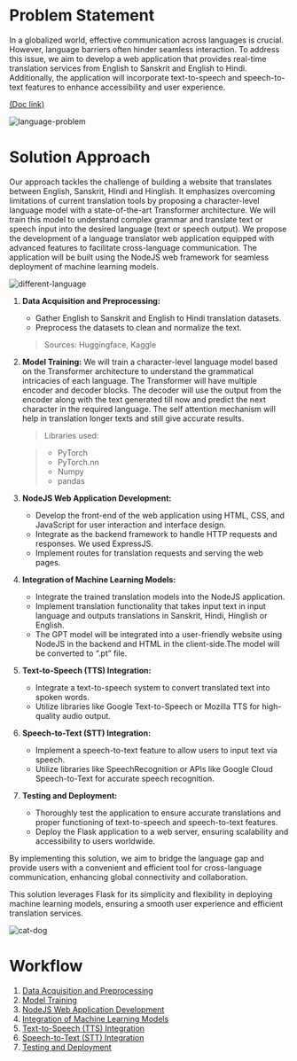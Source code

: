 # Problem Statement

In a globalized world, effective communication across languages is crucial. However, language barriers often hinder seamless interaction. To address this issue, we aim to develop a web application that provides real-time translation services from English to Sanskrit and English to Hindi. Additionally, the application will incorporate text-to-speech and speech-to-text features to enhance accessibility and user experience.

[(Doc link)](https://docs.google.com/document/d/1Ohi__EgosyaZY7Cl83grHvJWuEvrB9yvivgiDjfuzBQ/edit?usp=sharing)

![language-problem](https://encrypted-tbn0.gstatic.com/images?q=tbn:ANd9GcS10FfW4ofgBwhTgm_Uvw7hiE1pJx-KF2ojXEykn_cDjg&s)

# Solution Approach

Our approach tackles the challenge of building a website that translates between English, Sanskrit, Hindi and Hinglish. It emphasizes overcoming limitations of current translation tools by proposing a character-level language model with a state-of-the-art Transformer architecture. We will train this model to understand complex grammar and translate text or speech input into the desired language (text or speech output).
We propose the development of a language translator web application equipped with advanced features to facilitate cross-language communication. The application will be built using the NodeJS web framework for seamless deployment of machine learning models.

![different-language](https://talents.blr1.digitaloceanspaces.com/1703411005/i-can-translate-englishnepalifrenchkorean-and-hindi-respectively.png)

1. **Data Acquisition and Preprocessing:**

   - Gather English to Sanskrit and English to Hindi translation datasets.
   - Preprocess the datasets to clean and normalize the text.

   > Sources: Huggingface, Kaggle

2. **Model Training:**
   We will train a character-level language model based on the Transformer architecture to understand the grammatical intricacies of each language. The Transformer will have multiple encoder and decoder blocks. The decoder will use the output from the encoder along with the text generated till now and predict the next character in the required language. The self attention mechanism will help in translation longer texts and still give accurate results.

   > Libraries used:

   > - PyTorch
   > - PyTorch.nn
   > - Numpy
   > - pandas

3. **NodeJS Web Application Development:**

   - Develop the front-end of the web application using HTML, CSS, and JavaScript for user interaction and interface design.
   - Integrate as the backend framework to handle HTTP requests and responses. We used ExpressJS.
   - Implement routes for translation requests and serving the web pages.

4. **Integration of Machine Learning Models:**

   - Integrate the trained translation models into the NodeJS application.
   - Implement translation functionality that takes input text in input language and outputs translations in Sanskrit, Hindi, Hinglish or English.
   - The GPT model will be integrated into a user-friendly website using NodeJS in the backend and HTML in the client-side.The model will be converted to “.pt” file.

5. **Text-to-Speech (TTS) Integration:**

   - Integrate a text-to-speech system to convert translated text into spoken words.
   - Utilize libraries like Google Text-to-Speech or Mozilla TTS for high-quality audio output.

6. **Speech-to-Text (STT) Integration:**

   - Implement a speech-to-text feature to allow users to input text via speech.
   - Utilize libraries like SpeechRecognition or APIs like Google Cloud Speech-to-Text for accurate speech recognition.

7. **Testing and Deployment:**
   - Thoroughly test the application to ensure accurate translations and proper functioning of text-to-speech and speech-to-text features.
   - Deploy the Flask application to a web server, ensuring scalability and accessibility to users worldwide.

By implementing this solution, we aim to bridge the language gap and provide users with a convenient and efficient tool for cross-language communication, enhancing global connectivity and collaboration.

This solution leverages Flask for its simplicity and flexibility in deploying machine learning models, ensuring a smooth user experience and efficient translation services.

![cat-dog](https://encrypted-tbn0.gstatic.com/images?q=tbn:ANd9GcTMH_Ptw-tS0FH_Vup35-JX4-m8occQ66Bsuos21rMufw&s)


# Workflow

1. [Data Acquisition and Preprocessing](#data-acquisition-and-preprocessing)
2. [Model Training](#model-training)
3. [NodeJS Web Application Development](#nodejs-web-application-development)
4. [Integration of Machine Learning Models](#integration-of-machine-learning-models)
5. [Text-to-Speech (TTS) Integration](#text-to-speech-tts-integration)
6. [Speech-to-Text (STT) Integration](#speech-to-text-stt-integration)
7. [Testing and Deployment](#testing-and-deployment)



